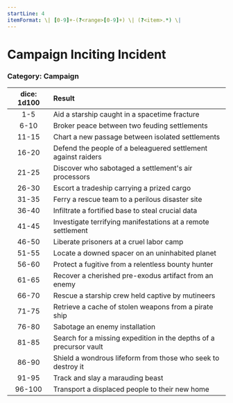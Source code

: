 ```yaml
---
startLine: 4
itemFormat: \| [0-9]+-(?<range>[0-9]+) \| (?<item>.*) \|
---
```

# Campaign Inciting Incident
### Category: Campaign

| dice: 1d100 | Result |
|:----:|:-------|
| 1-5 | Aid a starship caught in a spacetime fracture |
| 6-10 | Broker peace between two feuding settlements |
| 11-15 | Chart a new passage between isolated settlements |
| 16-20 | Defend the people of a beleaguered settlement against raiders |
| 21-25 | Discover who sabotaged a settlement's air processors |
| 26-30 | Escort a tradeship carrying a prized cargo |
| 31-35 | Ferry a rescue team to a perilous disaster site |
| 36-40 | Infiltrate a fortified base to steal crucial data |
| 41-45 | Investigate terrifying manifestations at a remote settlement |
| 46-50 | Liberate prisoners at a cruel labor camp |
| 51-55 | Locate a downed spacer on an uninhabited planet |
| 56-60 | Protect a fugitive from a relentless bounty hunter |
| 61-65 | Recover a cherished pre-exodus artifact from an enemy |
| 66-70 | Rescue a starship crew held captive by mutineers |
| 71-75 | Retrieve a cache of stolen weapons from a pirate ship |
| 76-80 | Sabotage an enemy installation |
| 81-85 | Search for a missing expedition in the depths of a precursor vault |
| 86-90 | Shield a wondrous lifeform from those who seek to destroy it |
| 91-95 | Track and slay a marauding beast |
| 96-100 | Transport a displaced people to their new home |